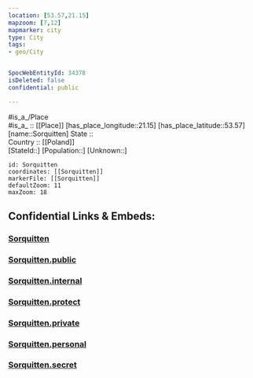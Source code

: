 ```yaml
---
location: [53.57,21.15] 
mapzoom: [7,12] 
mapmarker: city 
type: City
tags:
- geo/City


SpocWebEntityId: 34378
isDeleted: false
confidential: public

---
```

#is_a_/Place  
#is_a_ :: [[Place]] 
[has_place_longitude::21.15] 
[has_place_latitude::53.57] 
[name::Sorquitten] 
State ::  
Country :: [[Poland]]  
[StateId::] 
[Population::] 
[Unknown::] 


```leaflet
id: Sorquitten
coordinates: [[Sorquitten]] 
markerFile: [[Sorquitten]] 
defaultZoom: 11 
maxZoom: 18
```


## Confidential Links & Embeds: 

### [Sorquitten](/_Standards/Earth/Continent/Europe/Europe~East/Poland/Provinces~Poland/Warmian-Masurian/City/Sorquitten.md) 

### [Sorquitten.public](/_public/Earth/Continent/Europe/Europe~East/Poland/Provinces~Poland/Warmian-Masurian/City/Sorquitten.public.md) 

### [Sorquitten.internal](/_internal/Earth/Continent/Europe/Europe~East/Poland/Provinces~Poland/Warmian-Masurian/City/Sorquitten.internal.md) 

### [Sorquitten.protect](/_protect/Earth/Continent/Europe/Europe~East/Poland/Provinces~Poland/Warmian-Masurian/City/Sorquitten.protect.md) 

### [Sorquitten.private](/_private/Earth/Continent/Europe/Europe~East/Poland/Provinces~Poland/Warmian-Masurian/City/Sorquitten.private.md) 

### [Sorquitten.personal](/_personal/Earth/Continent/Europe/Europe~East/Poland/Provinces~Poland/Warmian-Masurian/City/Sorquitten.personal.md) 

### [Sorquitten.secret](/_secret/Earth/Continent/Europe/Europe~East/Poland/Provinces~Poland/Warmian-Masurian/City/Sorquitten.secret.md)

